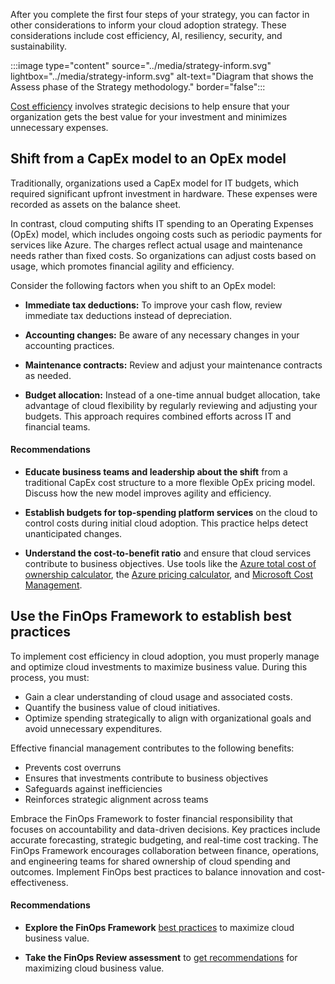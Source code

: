 After you complete the first four steps of your strategy, you can factor in other considerations to inform your cloud adoption strategy. These considerations include cost efficiency, AI, resiliency, security, and sustainability.

:::image type="content" source="../media/strategy-inform.svg" lightbox="../media/strategy-inform.svg" alt-text="Diagram that shows the Assess phase of the Strategy methodology." border="false":::

[Cost efficiency](/azure/cloud-adoption-framework/strategy/inform/cost-efficiency) involves strategic decisions to help ensure that your organization gets the best value for your investment and minimizes unnecessary expenses.

## Shift from a CapEx model to an OpEx model

Traditionally, organizations used a CapEx model for IT budgets, which required significant upfront investment in hardware. These expenses were recorded as assets on the balance sheet.

In contrast, cloud computing shifts IT spending to an Operating Expenses (OpEx) model, which includes ongoing costs such as periodic payments for services like Azure. The charges reflect actual usage and maintenance needs rather than fixed costs. So organizations can adjust costs based on usage, which promotes financial agility and efficiency.

Consider the following factors when you shift to an OpEx model:

- **Immediate tax deductions:** To improve your cash flow, review immediate tax deductions instead of depreciation.

- **Accounting changes:** Be aware of any necessary changes in your accounting practices.
- **Maintenance contracts:** Review and adjust your maintenance contracts as needed.
- **Budget allocation:** Instead of a one-time annual budget allocation, take advantage of cloud flexibility by regularly reviewing and adjusting your budgets. This approach requires combined efforts across IT and financial teams.

#### Recommendations

- **Educate business teams and leadership about the shift** from a traditional CapEx cost structure to a more flexible OpEx pricing model. Discuss how the new model improves agility and efficiency.

- **Establish budgets for top-spending platform services** on the cloud to control costs during initial cloud adoption. This practice helps detect unanticipated changes.

- **Understand the cost-to-benefit ratio** and ensure that cloud services contribute to business objectives. Use tools like the [Azure total cost of ownership calculator](https://azure.microsoft.com/pricing/tco/calculator/), the [Azure pricing calculator](https://azure.microsoft.com/pricing/calculator/), and [Microsoft Cost Management](https://azure.microsoft.com/products/cost-management).

## Use the FinOps Framework to establish best practices

To implement cost efficiency in cloud adoption, you must properly manage and optimize cloud investments to maximize business value. During this process, you must:

- Gain a clear understanding of cloud usage and associated costs.
- Quantify the business value of cloud initiatives.
- Optimize spending strategically to align with organizational goals and avoid unnecessary expenditures.

Effective financial management contributes to the following benefits:
- Prevents cost overruns
- Ensures that investments contribute to business objectives
- Safeguards against inefficiencies
- Reinforces strategic alignment across teams

Embrace the FinOps Framework to foster financial responsibility that focuses on accountability and data-driven decisions. Key practices include accurate forecasting, strategic budgeting, and real-time cost tracking. The FinOps Framework encourages collaboration between finance, operations, and engineering teams for shared ownership of cloud spending and outcomes. Implement FinOps best practices to balance innovation and cost-effectiveness.

#### Recommendations

- **Explore the FinOps Framework** [best practices](/cloud-computing/finops/) to maximize cloud business value.

- **Take the FinOps Review assessment** to [get recommendations](/assessments/ad1c0f6b-396b-44a4-924b-7a4c778a13d3/) for maximizing cloud business value.

